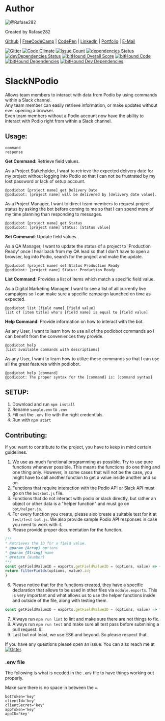 # Author

![@Rafase282](https://avatars0.githubusercontent.com/Rafase282?&s=128)

Created by Rafase282

[Github](https://github.com/Rafase282) | [FreeCodeCamp](http://www.freecodecamp.com/rafase282) | [CodePen](http://codepen.io/Rafase282/) | [LinkedIn](https://www.linkedin.com/in/rafase282) | [Portfolio](https://rafase282.github.io/) | [E-Mail](mailto:rafase282@gmail.com)

[![Gitter](https://badges.gitter.im/Rafase282/SlackNPodio.svg)](https://gitter.im/Rafase282/SlackNPodio?utm_source=badge&utm_medium=badge&utm_campaign=pr-badge) [![Code Climate](https://codeclimate.com/github/Rafase282/SlackNPodio/badges/gpa.svg)](https://codeclimate.com/github/Rafase282/SlackNPodio) [![Issue Count](https://codeclimate.com/github/Rafase282/SlackNPodio/badges/issue_count.svg)](https://codeclimate.com/github/Rafase282/SlackNPodio) [![dependencies Status](https://david-dm.org/Rafase282/SlackNPodio/status.svg)](https://david-dm.org/Rafase282/SlackNPodio) [![devDependencies Status](https://david-dm.org/Rafase282/SlackNPodio/dev-status.svg)](https://david-dm.org/Rafase282/SlackNPodio?type=dev) [![bitHound Overall Score](https://www.bithound.io/github/Rafase282/SlackNPodio/badges/score.svg)](https://www.bithound.io/github/Rafase282/SlackNPodio) [![bitHound Code](https://www.bithound.io/github/Rafase282/SlackNPodio/badges/code.svg)](https://www.bithound.io/github/Rafase282/SlackNPodio) [![bitHound Dependencies](https://www.bithound.io/github/Rafase282/SlackNPodio/badges/dependencies.svg)](https://www.bithound.io/github/Rafase282/SlackNPodio/master/dependencies/npm) [![bitHound Dev Dependencies](https://www.bithound.io/github/Rafase282/SlackNPodio/badges/devDependencies.svg)](https://www.bithound.io/github/Rafase282/SlackNPodio/master/dependencies/npm)

# SlackNPodio

Allows team members to interact with data from Podio by using commands within a Slack channel.<br>
Any team member can easily retrieve information, or make updates without ever opening a browser.<br>
Even team members without a Podio account now have the ability to interact with Podio right from within a Slack channel.

## Usage:

```
command
response
```

**Get Command**: Retrieve field values.

As a Project Stakeholder, I want to retrieve the expected delivery date for my project without logging into Podio so that I can not be frustrated by my lost password or lack of setup account.

```
@podiobot [project name] get Delivery Date
@podiobot: [project name] will be delivered by [delivery date value].
```

As a Project Manager, I want to direct team members to request project status by asking the bot before coming to me so that I can spend more of my time planning than responding to messages.

```
@podiobot [project name] get Status
@podiobot: [project name] Status: [Status value]
```

**Set Command**: Update field values.

As a QA Manager, I want to update the status of a project to 'Production Ready' once I hear back from my QA lead so that I don't have to open a browser, log into Podio, search for the project and make the update.

```
@podiobot [project name] set Status Production Ready
@podiobot: [project name] Status: Production Ready
```

**List Command**: Provides a list of items which match a specific field value.

As a Digital Marketing Manager, I want to see a list of all currently live campaigns so I can make sure a specific campaign launched on time as expected.

```
@podiobot list [field name] [field value]
list of [item title] who's [field name] is equal to [field value]
```

**Help Command**: Provide information on how to interact with the bot.

As any User, I want to learn how to use all of the podiobot commands so I can benefit from the conveniences they provide.

```
@podiobot help
[List available commands with descriptions]
```

As any User, I want to learn how to utilize these commands so that I can use all the great features within podiobot.

```
@podiobot help [command]
@podiobot: The proper syntax for the [command] is: [command syntax]
```

## SETUP:

1. Download and run `npm install`
2. Rename `sample.env` to `.env`
3. Fill out the `.env` file with the right credentials.
4. Run with `npm start`

## Contributing:

If you want to contribute to the project, you have to keep in mind certain guidelines.

1. We use as much functional programming as possible. Try to use pure functions whenever possible. This means the functions do one thing and one thing only. However, in some cases that will not be the case, you might have to call another function to get a value inside another and so on.
2. Functions that require interaction with the Podio API or Slack API must go on the `bot/bot.js` file.
3. Functions that do not interact with podio or slack directly, but rather an object or other data is a "helper function" and must go on `bot/helper.js`.
4. For every function you create, please also create a suitable test for it at `test/test-bot.js`. We also provide sample Podio API responses in case you need to work with it.
5. Please provide proper documentation for the function.

  ```javascript
  /**
  * Retrieves the ID for a field value.
  * @param {Array} options
  * @param {String} name
  * @return {Number}
  **/
  const getFieldValueID = exports.getFieldValueID = (options, value) => {
  return filterFields(options, value).id;
  }
  ```

6. Please notice that for the functions created, they have a specific declaration that allows to be used in other files via `module.exports`. This is very important and what allows us to use the helper functions inside and outside of the file, along with testing them.

  ```javascript
  const getFieldValueID = exports.getFieldValueID = (options, value) => filterFields(options, value).id;
  ```

7. Always run `npm run lint` to lint and make sure there are not things to fix.
8. Always run `npm run test` and make sure all test pass before submining a pull request. 9.
9. Last but not least, we use ES6 and beyond. So please respect that.

If you have any questions please open an issue. You can also reach me at [![Gitter](https://badges.gitter.im/Rafase282/SlackNPodio.svg)](https://gitter.im/Rafase282/SlackNPodio?utm_source=badge&utm_medium=badge&utm_campaign=pr-badge).

  ### .env file

The following is what is needed in the `.env` file to have things working out properly.

Make sure there is no space in between the `=`.

```
botToken='key'
clientId='key'
clientSecret='key'
appToken='key'
appID='key'
```

